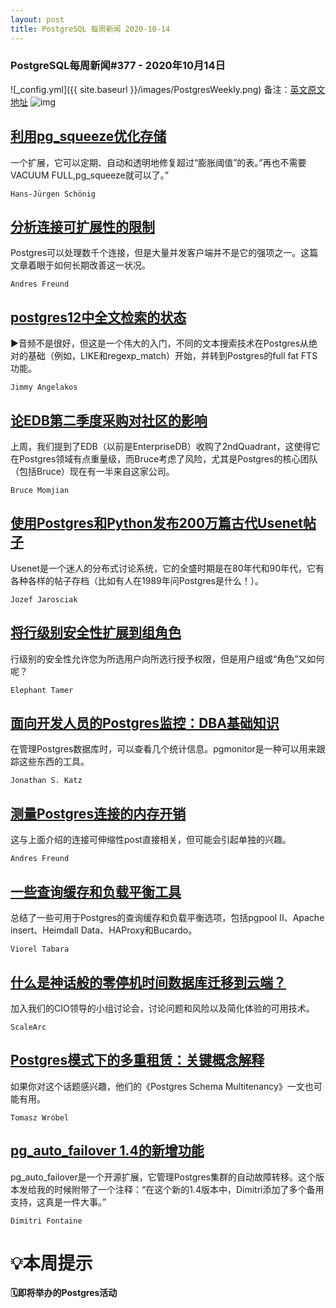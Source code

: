 ```yaml
---
layout: post
title: PostgreSQL 每周新闻 2020-10-14
---
```

### PostgreSQL每周新闻#377 - 2020年10月14日
![_config.yml]({{ site.baseurl }}/images/PostgresWeekly.png)
备注：[英文原文地址](https://postgresweekly.com/issues/377)
![img](https://res.cloudinary.com/cpress/image/upload/w_1280,e_sharpen:60/v1602675284/fihmm34fouqnzxajl8p2.jpg)

## [利用pg_squeeze优化存储](https://postgresweekly.com/link/96656/web)
一个扩展，它可以定期、自动和透明地修复超过“膨胀阈值”的表。”再也不需要VACUUM FULL,pg_squeeze就可以了。”

`Hans-Jürgen Schönig `

## [分析连接可扩展性的限制](https://postgresweekly.com/link/96657/web)
Postgres可以处理数千个连接，但是大量并发客户端并不是它的强项之一。这篇文章着眼于如何长期改善这一状况。

`Andres Freund `

## [postgres12中全文检索的状态](https://postgresweekly.com/link/96659/web)
▶音频不是很好，但这是一个伟大的入门，不同的文本搜索技术在Postgres从绝对的基础（例如，LIKE和regexp_match）开始，并转到Postgres的full fat FTS功能。

`Jimmy Angelakos `

## [论EDB第二季度采购对社区的影响](https://postgresweekly.com/link/96660/web)
上周，我们提到了EDB（以前是EnterpriseDB）收购了2ndQuadrant，这使得它在Postgres领域有点重量级，而Bruce考虑了风险，尤其是Postgres的核心团队（包括Bruce）现在有一半来自这家公司。


`Bruce Momjian `
## [使用Postgres和Python发布200万篇古代Usenet帖子](https://postgresweekly.com/link/96668/web)
Usenet是一个迷人的分布式讨论系统，它的全盛时期是在80年代和90年代，它有各种各样的帖子存档（比如有人在1989年问Postgres是什么！）。

`Jozef Jarosciak `

## [将行级别安全性扩展到组角色](https://postgresweekly.com/link/96674/web)
行级别的安全性允许您为所选用户向所选行授予权限，但是用户组或“角色”又如何呢？


`Elephant Tamer `
## [面向开发人员的Postgres监控：DBA基础知识](https://postgresweekly.com/link/96676/web)
在管理Postgres数据库时，可以查看几个统计信息。pgmonitor是一种可以用来跟踪这些东西的工具。


`Jonathan S. Katz `
## [测量Postgres连接的内存开销](https://postgresweekly.com/link/96679/web)
这与上面介绍的连接可伸缩性post直接相关，但可能会引起单独的兴趣。


`Andres Freund `
## [一些查询缓存和负载平衡工具](https://postgresweekly.com/link/96681/web)
总结了一些可用于Postgres的查询缓存和负载平衡选项，包括pgpool II、Apache insert、Heimdall Data、HAProxy和Bucardo。


`Viorel Tabara `
## [什么是神话般的零停机时间数据库迁移到云端？](https://postgresweekly.com/link/96682/web)
加入我们的CIO领导的小组讨论会，讨论问题和风险以及简化体验的可用技术。


`ScaleArc `
## [Postgres模式下的多重租赁：关键概念解释](https://postgresweekly.com/link/96683/web)
如果你对这个话题感兴趣，他们的《Postgres Schema Multitenancy》一文也可能有用。


`Tomasz Wróbel `
## [pg_auto_failover 1.4的新增功能](https://postgresweekly.com/link/96685/web)
pg_auto_failover是一个开源扩展，它管理Postgres集群的自动故障转移。这个版本发给我的时候附带了一个注释：“在这个新的1.4版本中，Dimitri添加了多个备用支持，这真是一件大事。”


`Dimitri Fontaine `
# 💡本周提示


**🗓即将举办的Postgres活动**
